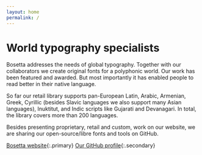 ```yaml
---
layout: home
permalink: /
---
```


# World typography specialists

Bosetta addresses the needs of global typography. Together with our collaborators we create original fonts for a polyphonic world. Our work has been featured and awarded. But most importantly it has enabled people to read better in their native language.

So far our retail library supports pan-European Latin, Arabic, Armenian, Greek, Cyrillic (besides Slavic languages we also support many Asian languages), Inuktitut, and Indic scripts like Gujarati and Devanagari. In total, the library covers more than 200 languages.

Besides presenting proprietary, retail and custom, work on our website, we are sharing our open-source/libre fonts and tools on GitHub.

[Bosetta website](http://textsontype.com){:.primary}
[Our GitHub profile](http://github.com/shandontype){:.secondary}